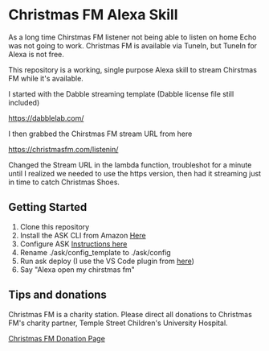 # Christmas FM Alexa Skill

As a long time Chirstmas FM listener not being able to listen on home Echo was not going to work. Christmas FM is available via TuneIn, but TuneIn for Alexa is not free. 

This repository is a working, single purpose Alexa skill to stream Chirstmas FM while it's available. 

I started with the Dabble streaming template (Dabble license file still included)

https://dabblelab.com/

I then grabbed the Chirstmas FM stream URL from here

https://christmasfm.com/listenin/

Changed the Stream URL in the lambda function, troubleshot for a minute until I realized we needed to use the https version, then had it streaming just in time to catch Christmas Shoes. 

## Getting Started

1) Clone this repository
2) Install the ASK CLI from Amazon [Here](https://developer.amazon.com/docs/smapi/quick-start-alexa-skills-kit-command-line-interface.html)
3) Configure ASK [Instructions here](https://developer.amazon.com/docs/smapi/quick-start-alexa-skills-kit-command-line-interface.html)
3) Rename ./ask/config_template to ./ask/config
4) Run ask deploy (I use the VS Code plugin from [here](https://marketplace.visualstudio.com/items?itemName=ask-toolkit.alexa-skills-kit-toolkit))
5) Say "Alexa open my chirstmas fm"

## Tips and donations
Christmas FM is a charity station. Please direct all donations to Christmas FM's charity partner, Temple Street Children's University Hospital. 

[Christmas FM Donation Page](https://www.templestreet.ie/Christmasfm/?utm_source=christmasfm.com&utm_medium=main_menu_link)

